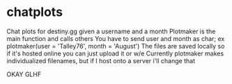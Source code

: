 # chatplots
Chat plots for destiny.gg given a username and  a month
Plotmaker is the main function and calls others
You have to send user and month as char; ex plotmaker(user = 'Talley76', month = 'August')
The files are saved locally so if it's hosted online you can just upload it or w/e
Currently plotmaker makes individualized filenames, but if I host onto a server i'll change that

OKAY GLHF
